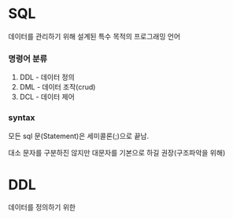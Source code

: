# SQL
데이터를 관리하기 위해 설계된 특수 목적의 프로그래밍 언어

### 명령어 분류
1. DDL - 데이터 정의
2. DML - 데이터 조작(crud)
3. DCL - 데이터 제어

### syntax
모든 sql 문(Statement)은 세미콜론(;)으로 끝남.

대소 문자를 구분하진 않지만 대문자를 기본으로 하길 권장(구조파악을 위해)

# DDL
데이터를 정의하기 위한
